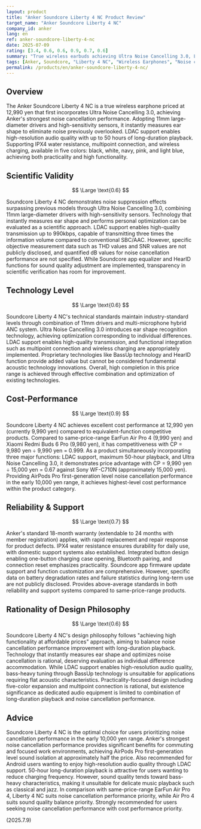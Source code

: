 ```yaml
---
layout: product
title: "Anker Soundcore Liberty 4 NC Product Review"
target_name: "Anker Soundcore Liberty 4 NC"
company_id: anker
lang: en
ref: anker-soundcore-liberty-4-nc
date: 2025-07-09
rating: [3.4, 0.6, 0.6, 0.9, 0.7, 0.6]
summary: "True wireless earbuds achieving Ultra Noise Cancelling 3.0, LDAC support, and up to 50-hour playback at 12,990 yen. Boasts strongest-class noise cancellation performance in the early 10,000 yen range, but retains bass-heavy tendencies in sound quality."
tags: [Anker, Soundcore, "Liberty 4 NC", "Wireless Earphones", "Noise cancellation", LDAC]
permalink: /products/en/anker-soundcore-liberty-4-nc/
---
```


## Overview

The Anker Soundcore Liberty 4 NC is a true wireless earphone priced at 12,990 yen that first incorporates Ultra Noise Cancelling 3.0, achieving Anker's strongest noise cancellation performance. Adopting 11mm large-diameter drivers and high-sensitivity sensors, it instantly measures ear shape to eliminate noise previously overlooked. LDAC support enables high-resolution audio quality with up to 50 hours of long-duration playback. Supporting IPX4 water resistance, multipoint connection, and wireless charging, available in five colors: black, white, navy, pink, and light blue, achieving both practicality and high functionality.

## Scientific Validity

$$ \Large \text{0.6} $$

Soundcore Liberty 4 NC demonstrates noise suppression effects surpassing previous models through Ultra Noise Cancelling 3.0, combining 11mm large-diameter drivers with high-sensitivity sensors. Technology that instantly measures ear shape and performs personal optimization can be evaluated as a scientific approach. LDAC support enables high-quality transmission up to 990kbps, capable of transmitting three times the information volume compared to conventional SBC/AAC. However, specific objective measurement data such as THD values and SNR values are not publicly disclosed, and quantified dB values for noise cancellation performance are not specified. While Soundcore app equalizer and HearID functions for sound quality adjustment are implemented, transparency in scientific verification has room for improvement.

## Technology Level

$$ \Large \text{0.6} $$

Soundcore Liberty 4 NC's technical standards maintain industry-standard levels through combination of 11mm drivers and multi-microphone hybrid ANC system. Ultra Noise Cancelling 3.0 introduces ear shape recognition technology, achieving optimization corresponding to individual differences. LDAC support enables high-quality transmission, and functional integration such as multipoint connection and wireless charging are appropriately implemented. Proprietary technologies like BassUp technology and HearID function provide added value but cannot be considered fundamental acoustic technology innovations. Overall, high completion in this price range is achieved through effective combination and optimization of existing technologies.

## Cost-Performance

$$ \Large \text{0.9} $$

Soundcore Liberty 4 NC achieves excellent cost performance at 12,990 yen (currently 9,990 yen) compared to equivalent-function competitive products. Compared to same-price-range EarFun Air Pro 4 (9,990 yen) and Xiaomi Redmi Buds 6 Pro (9,980 yen), it has competitiveness with CP = 9,980 yen ÷ 9,990 yen = 0.999. As a product simultaneously incorporating three major functions: LDAC support, maximum 50-hour playback, and Ultra Noise Cancelling 3.0, it demonstrates price advantage with CP = 9,990 yen ÷ 15,000 yen = 0.67 against Sony WF-C710N (approximately 15,000 yen). Providing AirPods Pro first-generation level noise cancellation performance in the early 10,000 yen range, it achieves highest-level cost performance within the product category.

## Reliability & Support

$$ \Large \text{0.7} $$

Anker's standard 18-month warranty (extendable to 24 months with member registration) applies, with rapid replacement and repair response for product defects. IPX4 water resistance ensures durability for daily use, with domestic support systems also established. Integrated button design enabling one-button charging case opening, Bluetooth pairing, and connection reset emphasizes practicality. Soundcore app firmware update support and function customization are comprehensive. However, specific data on battery degradation rates and failure statistics during long-term use are not publicly disclosed. Provides above-average standards in both reliability and support systems compared to same-price-range products.

## Rationality of Design Philosophy

$$ \Large \text{0.6} $$

Soundcore Liberty 4 NC's design philosophy follows "achieving high functionality at affordable prices" approach, aiming to balance noise cancellation performance improvement with long-duration playback. Technology that instantly measures ear shape and optimizes noise cancellation is rational, deserving evaluation as individual difference accommodation. While LDAC support enables high-resolution audio quality, bass-heavy tuning through BassUp technology is unsuitable for applications requiring flat acoustic characteristics. Practicality-focused design including five-color expansion and multipoint connection is rational, but existence significance as dedicated audio equipment is limited to combination of long-duration playback and noise cancellation performance.

## Advice

Soundcore Liberty 4 NC is the optimal choice for users prioritizing noise cancellation performance in the early 10,000 yen range. Anker's strongest noise cancellation performance provides significant benefits for commuting and focused work environments, achieving AirPods Pro first-generation level sound isolation at approximately half the price. Also recommended for Android users wanting to enjoy high-resolution audio quality through LDAC support. 50-hour long-duration playback is attractive for users wanting to reduce charging frequency. However, sound quality tends toward bass-heavy characteristics, making it unsuitable for delicate music playback such as classical and jazz. In comparison with same-price-range EarFun Air Pro 4, Liberty 4 NC suits noise cancellation performance priority, while Air Pro 4 suits sound quality balance priority. Strongly recommended for users seeking noise cancellation performance with cost performance priority.

(2025.7.9)